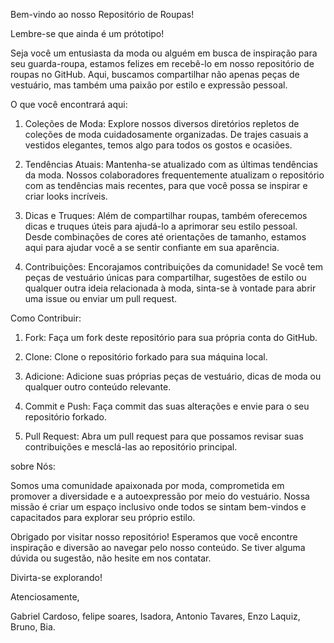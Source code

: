Bem-vindo ao nosso Repositório de Roupas! 

Lembre-se que ainda é um prótotipo!

Seja você um entusiasta da moda ou alguém em busca de inspiração para seu guarda-roupa, estamos felizes em recebê-lo em nosso repositório de roupas no GitHub. Aqui, buscamos compartilhar não apenas peças de vestuário, mas também uma paixão por estilo e expressão pessoal.

O que você encontrará aqui:

1. Coleções de Moda: Explore nossos diversos diretórios repletos de coleções de moda cuidadosamente organizadas. De trajes casuais a vestidos elegantes, temos algo para todos os gostos e ocasiões.

2. Tendências Atuais: Mantenha-se atualizado com as últimas tendências da moda. Nossos colaboradores frequentemente atualizam o repositório com as tendências mais recentes, para que você possa se inspirar e criar looks incríveis.

3. Dicas e Truques: Além de compartilhar roupas, também oferecemos dicas e truques úteis para ajudá-lo a aprimorar seu estilo pessoal. Desde combinações de cores até orientações de tamanho, estamos aqui para ajudar você a se sentir confiante em sua aparência.

4. Contribuições: Encorajamos contribuições da comunidade! Se você tem peças de vestuário únicas para compartilhar, sugestões de estilo ou qualquer outra ideia relacionada à moda, sinta-se à vontade para abrir uma issue ou enviar um pull request.

Como Contribuir:

1. Fork: Faça um fork deste repositório para sua própria conta do GitHub.

2. Clone: Clone o repositório forkado para sua máquina local.

3. Adicione: Adicione suas próprias peças de vestuário, dicas de moda ou qualquer outro conteúdo relevante.

4. Commit e Push: Faça commit das suas alterações e envie para o seu repositório forkado.

5. Pull Request: Abra um pull request para que possamos revisar suas contribuições e mesclá-las ao repositório principal.

sobre Nós:

Somos uma comunidade apaixonada por moda, comprometida em promover a diversidade e a autoexpressão por meio do vestuário. Nossa missão é criar um espaço inclusivo onde todos se sintam bem-vindos e capacitados para explorar seu próprio estilo.

Obrigado por visitar nosso repositório! Esperamos que você encontre inspiração e diversão ao navegar pelo nosso conteúdo. Se tiver alguma dúvida ou sugestão, não hesite em nos contatar.

Divirta-se explorando!

Atenciosamente,

Gabriel Cardoso, felipe soares, Isadora,
Antonio Tavares, Enzo Laquiz, Bruno, Bia.


